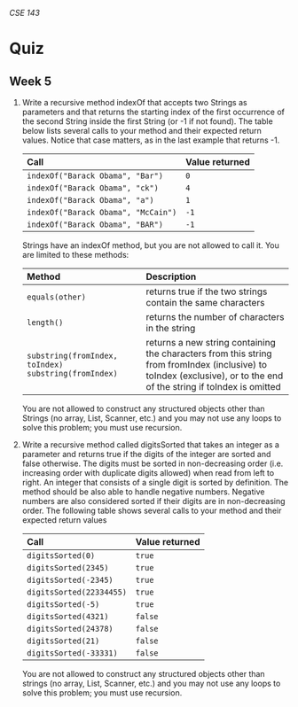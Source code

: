 _CSE 143_
# Quiz
## Week 5

1. Write a recursive method indexOf that accepts two Strings as parameters and that returns the starting index of the first occurrence of the second String inside the first String (or -1 if not found). The table below lists several calls to your method and their expected return values. Notice that case matters, as in the last example that returns -1.

	| Call | Value returned |
	| :--- | :--- |
	| `indexOf("Barack Obama", "Bar")` | `0` |
	| `indexOf("Barack Obama", "ck")` | `4` |
	| `indexOf("Barack Obama", "a")` | `1` |
	| `indexOf("Barack Obama", "McCain")` | `-1` |
	| `indexOf("Barack Obama", "BAR")` | `-1` |

	Strings have an indexOf method, but you are not allowed to call it. You are limited to these methods:

	| Method | Description |
	| :--- | :--- |
	| `equals(other)` | returns true if the two strings contain the same characters |
	| `length()` | returns the number of characters in the string
	| `substring(fromIndex, toIndex)` `substring(fromIndex)` | returns a new string containing the characters from this string from fromIndex (inclusive) to toIndex (exclusive), or to the end of the string if toIndex is omitted |

	You are not allowed to construct any structured objects other than Strings (no array, List, Scanner, etc.) and you may not use any loops to solve this problem; you must use recursion.

1. Write a recursive method called digitsSorted that takes an integer as a parameter and returns true if the digits of the integer are sorted and false otherwise. The digits must be sorted in non-decreasing order (i.e. increasing order with duplicate digits allowed) when read from left to right. An integer that consists of a single digit is sorted by definition. The method should be also able to handle negative numbers. Negative numbers are also considered sorted if their digits are in non-decreasing order. The following table shows several calls to your method and their expected return values

	| Call | Value returned |
	| :--- | :--- |
	| `digitsSorted(0)` | `true` |
	| `digitsSorted(2345)` | `true` |
	| `digitsSorted(-2345)` | `true` |
	| `digitsSorted(22334455)` | `true` |
	| `digitsSorted(-5)` | `true` |
	| `digitsSorted(4321)` | `false` |
	| `digitsSorted(24378)` | `false` |
	| `digitsSorted(21)` | `false` |
	| `digitsSorted(-33331)` | `false` |

	You are not allowed to construct any structured objects other than strings (no array, List, Scanner, etc.) and you may not use any loops to solve this problem; you must use recursion.
